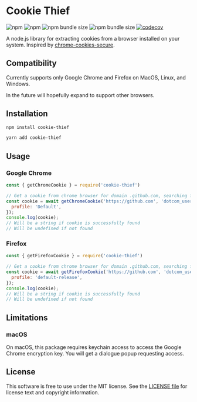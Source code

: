 # Cookie Thief
![npm](https://img.shields.io/npm/v/cookie-thief)
![npm](https://img.shields.io/npm/dw/cookie-thief)
![npm bundle size](https://img.shields.io/bundlephobia/min/cookie-thief)
![npm bundle size](https://img.shields.io/bundlephobia/minzip/cookie-thief)
[![codecov](https://codecov.io/gh/Kalininator/cookie-thief/branch/master/graph/badge.svg?token=H0F1TIE0CY)](https://codecov.io/gh/Kalininator/cookie-thief)

A node.js library for extracting cookies from a browser installed on your system. 
Inspired by [chrome-cookies-secure](https://github.com/bertrandom/chrome-cookies-secure).

## Compatibility

Currently supports only Google Chrome and Firefox on MacOS, Linux, and Windows.

In the future will hopefully expand to support other browsers.

## Installation
```bash
npm install cookie-thief
```
```bash
yarn add cookie-thief
```

## Usage

### Google Chrome

```javascript
const { getChromeCookie } = require('cookie-thief')

// Get a cookie from chrome browser for domain .github.com, searching for cookie named 'dotcom_user'
const cookie = await getChromeCookie('https://github.com', 'dotcom_user', {
  profile: 'Default',
});
console.log(cookie);
// Will be a string if cookie is successfully found
// Will be undefined if not found
```

### Firefox

```javascript
const { getFirefoxCookie } = require('cookie-thief')

// Get a cookie from chrome browser for domain .github.com, searching for cookie named 'dotcom_user'
const cookie = await getFirefoxCookie('https://github.com', 'dotcom_user', {
  profile: 'default-release',
});
console.log(cookie);
// Will be a string if cookie is successfully found
// Will be undefined if not found
```

## Limitations

### macOS
On macOS, this package requires keychain access to access the Google Chrome encryption key. You will get a dialogue popup requesting access.

## License
This software is free to use under the MIT license. See the [LICENSE file](https://github.com/kalininator/cookie-thief/blob/master/LICENSE.md) for license text and copyright information.
